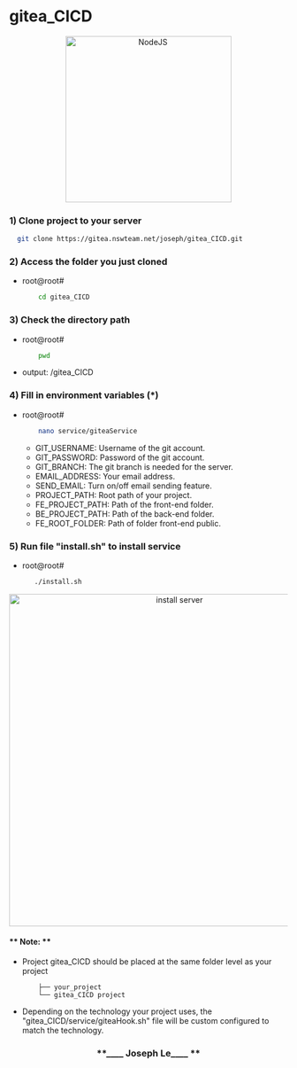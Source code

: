 # gitea_CICD
<div align="center"><img src="https://upload.wikimedia.org/wikipedia/commons/d/d9/Node.js_logo.svg" alt="NodeJS" width="300"></div>

### 1) Clone project to your server
  ```sh
    git clone https://gitea.nswteam.net/joseph/gitea_CICD.git
  ```
### 2) Access the folder you just cloned
* root@root#
    ```sh
        cd gitea_CICD
    ```
### 3) Check the directory path
* root@root#
    ```sh
        pwd
    ```
* output: <path>/gitea_CICD

### 4) Fill in environment variables (*)
* root@root#
    ```sh
        nano service/giteaService
    ```
	* GIT_USERNAME: Username of the git account.
	* GIT_PASSWORD: Password of the git account.
	* GIT_BRANCH: The git branch is needed for the server.
	* EMAIL_ADDRESS: Your email address.
	* SEND_EMAIL: Turn on/off email sending feature.
	* PROJECT_PATH: Root path of your project.
	* FE_PROJECT_PATH: Path of the front-end folder.
	* BE_PROJECT_PATH: Path of the back-end folder.
	* FE_ROOT_FOLDER: Path of folder front-end public.

### 5) Run file "install.sh" to install service
* root@root#
     ```sh
        ./install.sh
    ```
<div align="center"><img src="https://i.ibb.co/VJHhb3y/install-Service.png" alt="install server" width="600"></div>

#### ** Note: ** 

- Project gitea_CICD should be placed at the same folder level as your project
    ```
        ├── your_project
        └── gitea_CICD project
    ```

- Depending on the technology your project uses, the "gitea_CICD/service/giteaHook.sh" file will be custom configured to match the technology.





<div align="center"><h3>**____ Joseph Le____ **</h3></div>

